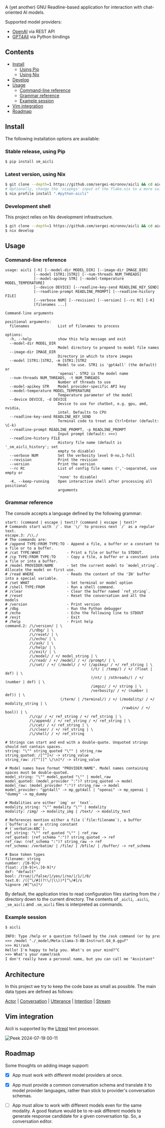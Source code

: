 A (yet another) GNU Readline-based application for interaction with chat-oriented AI models.

Supported model providers:

* [OpenAI](https://www.openai.com) via REST API
* [GPT4All](https://www.nomic.ai/gpt4all) via Python bindings

Contents
--------

<!-- vim-markdown-toc GFM -->

* [Install](#install)
    * [Using Pip](#using-pip)
    * [Using Nix](#using-nix)
* [Develop](#develop)
* [Usage](#usage)
    * [Command-line reference](#command-line-reference)
    * [Grammar reference](#grammar-reference)
    * [Example session](#example-session)
* [Vim integration](#vim-integration)
* [Roadmap](#roadmap)

<!-- vim-markdown-toc -->

Install
-------

The following installation options are available:

### Stable release, using Pip

``` sh
$ pip install sm_aicli
```

### Latest version, using Nix

``` sh
$ git clone --depth=1 https://github.com/sergei-mironov/aicli && cd aicli
# Optionally, change the 'nixpkgs' input of the flake.nix to a more suitable
$ nix profile install ".#python-aicli"
```

### Development shell

This project relies on Nix development infrastructure.

``` sh
$ git clone --depth=1 https://github.com/sergei-mironov/aicli && cd aicli
$ nix develop
```

Usage
-----

### Command-line reference

<!--
``` python
!aicli --help
```
-->
``` result
usage: aicli [-h] [--model-dir MODEL_DIR] [--image-dir IMAGE_DIR]
             [--model [STR1:]STR2] [--num-threads NUM_THREADS]
             [--model-apikey STR] [--model-temperature MODEL_TEMPERATURE]
             [--device DEVICE] [--readline-key-send READLINE_KEY_SEND]
             [--readline-prompt READLINE_PROMPT] [--readline-history FILE]
             [--verbose NUM] [--revision] [--version] [--rc RC] [-K]
             [filenames ...]

Command-line arguments

positional arguments:
  filenames             List of filenames to process

options:
  -h, --help            show this help message and exit
  --model-dir MODEL_DIR
                        Model directory to prepend to model file names
  --image-dir IMAGE_DIR
                        Directory in which to store images
  --model [STR1:]STR2, -m [STR1:]STR2
                        Model to use. STR1 is 'gpt4all' (the default) or
                        'openai'. STR2 is the model name
  --num-threads NUM_THREADS, -t NUM_THREADS
                        Number of threads to use
  --model-apikey STR    Model provider-specific API key
  --model-temperature MODEL_TEMPERATURE
                        Temperature parameter of the model
  --device DEVICE, -d DEVICE
                        Device to use for chatbot, e.g. gpu, amd, nvidia,
                        intel. Defaults to CPU
  --readline-key-send READLINE_KEY_SEND
                        Terminal code to treat as Ctrl+Enter (default: \C-k)
  --readline-prompt READLINE_PROMPT, -p READLINE_PROMPT
                        Input prompt (default: >>>)
  --readline-history FILE
                        History file name (default is '_sm_aicli_history'; set
                        empty to disable)
  --verbose NUM         Set the verbosity level 0-no,1-full
  --revision            Print the revision
  --version             Print the version
  --rc RC               List of config file names (','-separated, use empty or
                        'none' to disable)
  -K, --keep-running    Open interactive shell after processing all positional
                        arguments
```

### Grammar reference

The console accepts a language defined by the following grammar:

<!--
``` python
from sm_aicli import GRAMMAR
from textwrap import dedent
print(dedent(GRAMMAR).strip())
```
-->

``` result
start: (command | escape | text)? (command | escape | text)*
# Commands start with `/`. Use `\/` to process next `/` as a regular text.
escape.3: /\\./
# The commands are:
# /append TYPE:FROM TYPE:TO - Append a file, a buffer or a constant to a file or to a buffer.
# /cat TYPE:WHAT            - Print a file or buffer to STDOUT.
# /cp TYPE:FROM TYPE:TO     - Copy a file, a buffer or a constant into a file or into a buffer.
# /model PROVIDER:NAME      - Set the current model to `model_string`. Allocate the model on first use.
# /read WHERE               - Reads the content of the 'IN' buffer into a special variable.
# /set WHAT                 - Set terminal or model option
# /shell TYPE:FROM          - Run a shell command.
# /clear                    - Clear the buffer named `ref_string`.
# /reset                    - Reset the conversation and all the models
# /version                  - Print version
# /dbg                      - Run the Python debugger
# /echo                     - Echo the following line to STDOUT
# /exit                     - Exit
# /help                     - Print help
command.2: /\/version/ | \
           /\/dbg/ | \
           /\/reset/ | \
           /\/echo/ | \
           /\/ask/ | \
           /\/help/ | \
           /\/exit/ | \
           /\/model/ / +/ model_string | \
           /\/read/ / +/ /model/ / +/ /prompt/ | \
           /\/set/ / +/ (/model/ / +/ (/apikey/ / +/ ref_string | \
                                       (/t/ | /temp/) / +/ (float | def) | \
                                       (/nt/ | /nthreads/) / +/ (number | def) | \
                                       /imgsz/ / +/ string | \
                                       /verbosity/ / +/ (number | def)) | \
                         (/term/ | /terminal/) / +/ (/modality/ / +/ modality_string | \
                                                     /rawbin/ / +/ bool)) | \
           /\/cp/ / +/ ref_string / +/ ref_string | \
           /\/append/ / +/ ref_string / +/ ref_string | \
           /\/cat/ / +/ ref_string | \
           /\/clear/ / +/ ref_string | \
           /\/shell/ / +/ ref_string

# Strings can start and end with a double-quote. Unquoted strings should not contain spaces.
string: "\"" string_quoted "\"" | string_raw
string_quoted: /[^"]+/ -> string_value
string_raw: /[^"][^ \/\n]*/ -> string_value

# Model names have format "PROVIDER:NAME". Model names containing spaces must be double-quoted.
model_string: "\"" model_quoted "\"" | model_raw
model_quoted: (model_provider ":")? string_quoted -> model
model_raw: (model_provider ":")? string_raw -> model
model_provider: "gpt4all" -> mp_gpt4all | "openai" -> mp_openai | "dummy" -> mp_dummy

# Modalities are either `img` or `text`.
modality_string: "\"" modality "\"" | modality
modality: /img/ -> modality_img | /text/ -> modality_text

# References mention either a file (`file:filename`), a buffer (`buffer:a`) or a string constant
# (`verbatim:ABC`).
ref_string: "\"" ref_quoted "\"" | ref_raw
ref_quoted: (ref_schema ":")? string_quoted -> ref
ref_raw: (ref_schema ":")? string_raw -> ref
ref_schema: /verbatim/ | /file/ | /bfile/ | /buffer/ -> ref_schema

# Base token types
filename: string
number: /[0-9]+/
float: /[0-9]+\.[0-9]*/
def: "default"
bool: /true/|/false/|/yes/|/no/|/1/|/0/
text.0: /([^\/#](?!\/|\\))*[^\/#]/s
%ignore /#[^\n]*/
```

By default, the application tries to read configuration files starting from the `/` directory down
to the current directory. The contents of `_aicli`, `.aicli`, `_sm_aicli` and `.sm_aicli` files is
interpreted as commands.

### Example session

``` sh
$ aicli
```

``` txt
INFO: Type /help or a question followed by the /ask command (or by pressing `C-k` key).
>>> /model "./_model/Meta-Llama-3-8B-Instruct.Q4_0.gguf"
>>> Hi!/ask
Hello! I'm happy to help you. What's on your mind?^C
>>> What's your name?/ask
I don't really have a personal name, but you can call me "Assistant"
```

Architecture
------------

In this project we try to keep the code base as small as possible. The main data types are defined
as follows:

<!--
``` python
def class_url(url_template, file_name, entity) -> str:
  line_number = None
  with open(file_name, 'r') as file:
    for i, line in enumerate(file, start=1):
      if f"class {entity}" in line.strip():
        line_number = i
        break
  if line_number is None:
    raise ValueError(f"Class '{entity}' not found in file '{file_name}'.")
  return url_template.replace("%L", str(line_number))

def typelink(entity):
  url_template = './python/sm_aicli/types.py#L%L'
  # url_template = 'https://github.com/sergei-mironov/aicli/blob/v2.0.0/python/sm_aicli/types.py#%L'
  file_name = './python/sm_aicli/types.py'
  url = class_url(url_template, file_name, entity)
  return f"[{entity}]({url})"

print(' | '.join([typelink(x) for x in [
  "Actor", "Conversation", "Utterance", "Intention", "Stream"]
]))
print()
```
-->

<!--result-->
[Actor](./python/sm_aicli/types.py#L28) | [Conversation](./python/sm_aicli/types.py#L6) |
[Utterance](./python/sm_aicli/types.py#L108) | [Intention](./python/sm_aicli/types.py#L59) |
[Stream](./python/sm_aicli/types.py#L75)
<!--noresult-->


Vim integration
---------------

Aicli is supported by the [Litrepl](https://github.com/sergei-mironov/litrepl) text processor.

![Peek 2024-07-19 00-11](https://github.com/user-attachments/assets/7e5e59ea-bb96-4ebe-988f-726e83929dab)


Roadmap
-------

Some thoughts on adding image support:

- [x] App must work with different model providers at once.
- [x] App must provide a common conversation schema and translate it to model provider languages,
  rather than stick to provider's conversation schemas.
- [ ] App must allow to work with different models even for the same modality. A good feature would
  be to re-ask different models to generate response candidate for a given conversation tip. So, a
  conversation editor.

